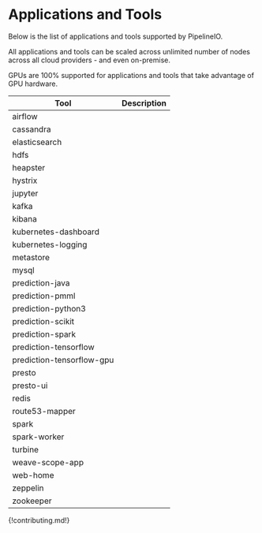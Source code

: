 # Applications and Tools 

Below is the list of applications and tools supported by PipelineIO.

All applications and tools can be scaled across unlimited number of nodes across all cloud providers - and even on-premise.

GPUs are 100% supported for applications and tools that take advantage of GPU hardware.

| Tool                        | Description                                      | 
| --------------------------- | ------------------------------------------------ | 
| airflow                     |                                                  |
| cassandra                   |                                                  |
| elasticsearch               |                                                  |
| hdfs                        |                                                  |
| heapster                    |                                                  |
| hystrix                     |                                                  |
| jupyter                     |                                                  |
| kafka                       |                                                  |
| kibana                      |                                                  |
| kubernetes-dashboard        |                                                  |
| kubernetes-logging          |                                                  |
| metastore                   |                                                  |
| mysql                       |                                                  |
| prediction-java             |                                                  |
| prediction-pmml             |                                                  |
| prediction-python3          |                                                  |
| prediction-scikit           |                                                  |
| prediction-spark            |                                                  |
| prediction-tensorflow       |                                                  |
| prediction-tensorflow-gpu   |                                                  |
| presto                      |                                                  |
| presto-ui                   |                                                  |
| redis                       |                                                  |
| route53-mapper              |                                                  |
| spark                       |                                                  |
| spark-worker                |                                                  |
| turbine                     |                                                  |
| weave-scope-app             |                                                  |
| web-home                    |                                                  |
| zeppelin                    |                                                  |
| zookeeper                   |                                                  

{!contributing.md!}
